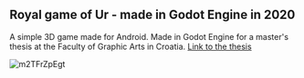 ## Royal game of Ur - made in Godot Engine in 2020

A simple 3D game made for Android. Made in Godot Engine for a master's thesis at the Faculty of Graphic Arts in Croatia.
<a href="https://eprints.grf.unizg.hr/3284/">Link to the thesis</a>

![m2TFrZpEgt](https://github.com/effectrix/rgou_thesis_github/assets/83368850/480b72d5-616e-4058-b94b-b695b18f5660)
